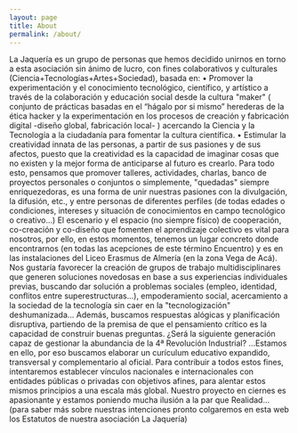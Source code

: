 ```yaml
---
layout: page
title: About
permalink: /about/
---
```


La Jaquería es un grupo de personas que hemos decidido unirnos en torno a esta asociación sin ánimo de lucro, con fines colaborativos y culturales (Ciencia+Tecnologías+Artes+Sociedad), basada en:
•	Promover la experimentación y el conocimiento tecnológico, científico, y artístico a través de la colaboración y educación social desde la cultura "maker" ( conjunto de prácticas basadas en el “hágalo por si mismo” herederas de la ética hacker y la experimentación en los procesos de creación y fabricación digital -diseño global, fabricación local- ) acercando la Ciencia y la Tecnología a la ciudadanía para fomentar la cultura científica.
•	Estimular la creatividad innata de las personas, a partir de sus pasiones y de sus afectos, puesto que la creatividad es la capacidad de imaginar cosas que no existen y la mejor forma de anticiparse al futuro es crearlo.
Para todo esto, pensamos que promover talleres, actividades, charlas, banco de proyectos personales o conjuntos o simplemente, "quedadas" siempre enriquezedoras, es una forma de unir nuestras pasiones con la divulgación, la difusión, etc., y entre personas de diferentes perfiles (de todas edades o condiciones, intereses y situación de conocimientos en campo tecnológico o creativo...)
El escenario y el espacio (no siempre físico) de cooperación, co-creación y co-diseño que fomenten el aprendizaje colectivo es vital para nosotros, por ello, en estos momentos, tenemos un lugar concreto donde encontrarnos (en todas las acepciones de este término Encuentro) y es en las instalaciones del Liceo Erasmus de Almería (en la zona Vega de Acá).
Nos gustaría favorecer la creación de grupos de trabajo multidisciplinares que generen soluciones novedosas en base a sus experiencias individuales previas, buscando dar solución a problemas sociales (empleo, identidad, conflitos entre superestructuras...), empoderamiento social, acercamiento a la sociedad de la tecnología sin caer en la "tecnologización" deshumanizada...
Además, buscamos respuestas alógicas y planificación disruptiva, partiendo de la premisa de que el pensamiento crítico es la capacidad de construir buenas preguntas. ¿Será la siguiente generación capaz de gestionar la abundancia de la 4ª Revolución Industrial? ...Estamos en ello, por eso buscamos elaborar un curículum educativo expandido, transversal y complementario al oficial.
Para contribuir a todos estos fines, intentaremos establecer vínculos nacionales e internacionales con entidades públicas o privadas con objetivos afines, para alentar estos mismos principios a una escala más global.
Nuestro proyecto en ciernes es apasionante y estamos poniendo mucha ilusión a la par que Realidad...
(para saber más sobre nuestras intenciones pronto colgaremos en esta web los Estatutos de nuestra asociación La Jaquería)
